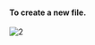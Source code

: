 #### To create a new file.
![2](https://github.com/Mausam1815/Text_Editor/assets/128462297/3915ebd6-a9e3-487b-8839-7f34b526c851)
